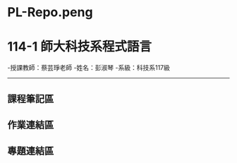 # PL-Repo.peng
# 114-1 師大科技系程式語言

-授課教師：蔡芸琤老師
-姓名：彭淑琴
-系級：科技系117級

---

## 課程筆記區

## 作業連結區

## 專題連結區
